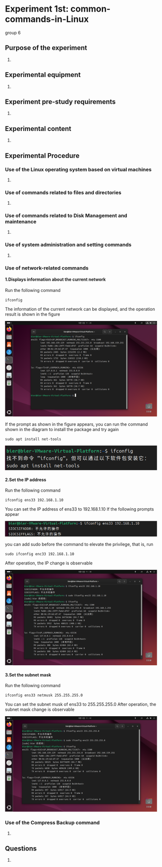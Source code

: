 # Experiment 1st: common-commands-in-Linux
group 6
## Purpose of the experiment
1.
## Experimental equipment
1.
## Experiment pre-study requirements
1.
## Experimental content
1.
## Experimental Procedure
### Use of the Linux operating system based on virtual machines
1.
### Use of commands related to files and directories
1.
### Use of commands related to Disk Management and maintenance
1.
### Use of system administration and setting commands
1.
### Use of network-related commands
#### 1.Displays information about the current network
Run the following command

`ifconfig`

The information of the current network can be displayed, and the operation result is shown in the figure

![img](./assets/5.5/info.png)

If the prompt as shown in the figure appears, you can run the command shown in the diagram to install the package and try again

`sudo apt install net-tools`

![img](./assets/5.5/install.png)

#### 2.Set the IP address
Run the following command

`ifconfig ens33 192.168.1.10`

You can set the IP address of ens33 to 192.168.1.10
If the following prompts appear

![img](./assets/5.5/error.png)

you can add sudo before the command to elevate the privilege, that is, run

`sudo ifconfig enc33 192.168.1.10`

After operation, the IP change is observable

![img](./assets/5.5/ip.png)

#### 3.Set the subnet mask
Run the following command

`ifconfig ens33 netmusk 255.255.255.0`

You can set the subnet musk of ens33 to 255.255.255.0
After operation, the subnet mask change is observable

![img](./assets/5.5/mask.png)


### Use of the Compress Backup command
1.
## Questions
1.
